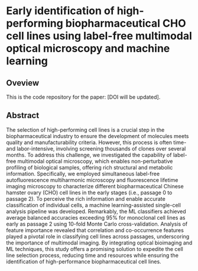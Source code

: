 # Early identification of high-performing biopharmaceutical CHO cell lines using label-free multimodal optical microscopy and machine learning
## Oveview
This is the code repository for the paper: [DOI will be updated].

## Abstract
The selection of high-performing cell lines is a crucial step in the biopharmaceutical industry to ensure the development of molecules meets quality and manufacturability criteria. However, this process is often time- and labor-intensive, involving screening thousands of clones over several months. To address this challenge, we investigated the capability of label-free multimodal optical microscopy, which enables non-perturbative profiling of biological samples, offering rich structural and metabolic information. Specifically, we employed simultaneous label-free autofluorescence multiharmonic microscopy and fluorescence lifetime imaging microscopy to characterize different biopharmaceutical Chinese hamster ovary (CHO) cell lines in the early stages (i.e., passage 0 to passage 2). To perceive the rich information and enable accurate classification of individual cells, a machine learning-assisted single-cell analysis pipeline was developed. Remarkably, the ML classifiers achieved average balanced accuracies exceeding 95% for monoclonal cell lines as early as passage 2 using 10-fold Monte Carlo cross-validation. Analysis of feature importance revealed that correlation and co-occurrence features played a pivotal role in classifying cell lines across passages, underscoring the importance of multimodal imaging. By integrating optical bioimaging and ML techniques, this study offers a promising solution to expedite the cell line selection process, reducing time and resources while ensuring the identification of high-performance biopharmaceutical cell lines.
